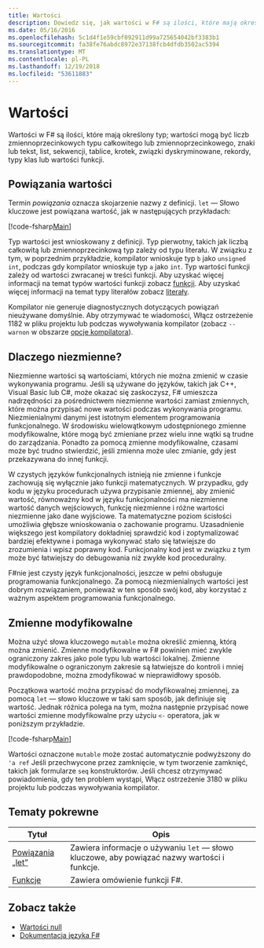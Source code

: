 ```yaml
---
title: Wartości
description: Dowiedz się, jak wartości w F# są ilości, które mają określonego typu.
ms.date: 05/16/2016
ms.openlocfilehash: 5c1d4f1e59cbf092911d99a725654042bf3383b1
ms.sourcegitcommit: fa38fe76abdc8972e37138fcb4dfdb3502ac5394
ms.translationtype: MT
ms.contentlocale: pl-PL
ms.lasthandoff: 12/19/2018
ms.locfileid: "53611883"
---
```

# <a name="values"></a>Wartości

Wartości w F# są ilości, które mają określony typ; wartości mogą być liczb zmiennoprzecinkowych typu całkowitego lub zmiennoprzecinkowego, znaki lub tekst, list, sekwencji, tablice, krotek, związki dyskryminowane, rekordy, typy klas lub wartości funkcji.

## <a name="binding-a-value"></a>Powiązania wartości

Termin *powiązania* oznacza skojarzenie nazwy z definicji. `let` — Słowo kluczowe jest powiązana wartość, jak w następujących przykładach:

[!code-fsharp[Main](../../../../samples/snippets/fsharp/lang-ref-1/snippet601.fs)]

Typ wartości jest wnioskowany z definicji. Typ pierwotny, takich jak liczbą całkowitą lub zmiennoprzecinkową typ zależy od typu literału. W związku z tym, w poprzednim przykładzie, kompilator wnioskuje typ `b` jako `unsigned int`, podczas gdy kompilator wnioskuje typ `a` jako `int`. Typ wartości funkcji zależy od wartości zwracanej w treści funkcji. Aby uzyskać więcej informacji na temat typów wartości funkcji zobacz [funkcji](../functions/index.md). Aby uzyskać więcej informacji na temat typy literałów zobacz [literały](../literals.md).

Kompilator nie generuje diagnostycznych dotyczących powiązań nieużywane domyślnie. Aby otrzymywać te wiadomości, Włącz ostrzeżenie 1182 w pliku projektu lub podczas wywoływania kompilator (zobacz `--warnon` w obszarze [opcje kompilatora](../compiler-options.md)).

## <a name="why-immutable"></a>Dlaczego niezmienne?

Niezmienne wartości są wartościami, których nie można zmienić w czasie wykonywania programu. Jeśli są używane do języków, takich jak C++, Visual Basic lub C#, może okazać się zaskoczysz, F# umieszcza nadrzędności za pośrednictwem niezmienne wartości zamiast zmiennych, które można przypisać nowe wartości podczas wykonywania programu. Niezmienialnymi danymi jest istotnym elementem programowania funkcjonalnego. W środowisku wielowątkowym udostępnionego zmienne modyfikowalne, które mogą być zmieniane przez wielu inne wątki są trudne do zarządzania. Ponadto za pomocą zmienne modyfikowalne, czasami może być trudno stwierdzić, jeśli zmienna może ulec zmianie, gdy jest przekazywana do innej funkcji.

W czystych języków funkcjonalnych istnieją nie zmienne i funkcje zachowują się wyłącznie jako funkcji matematycznych. W przypadku, gdy kodu w języku procedurach używa przypisanie zmiennej, aby zmienić wartość, równoważny kod w języku funkcjonalności ma niezmienne wartość danych wejściowych, funkcję niezmienne i różne wartości niezmienne jako dane wyjściowe. Ta matematyczne poziom ścisłości umożliwia głębsze wnioskowania o zachowanie programu. Uzasadnienie większego jest kompilatory dokładniej sprawdzić kod i zoptymalizować bardziej efektywne i pomaga wykonywać stało się łatwiejsze do zrozumienia i wpisz poprawny kod. Funkcjonalny kod jest w związku z tym może być łatwiejszy do debugowania niż zwykłe kod proceduralny.

F#nie jest czysty język funkcjonalności, jeszcze w pełni obsługuje programowania funkcjonalnego. Za pomocą niezmienialnych wartości jest dobrym rozwiązaniem, ponieważ w ten sposób swój kod, aby korzystać z ważnym aspektem programowania funkcjonalnego.

## <a name="mutable-variables"></a>Zmienne modyfikowalne

Można użyć słowa kluczowego `mutable` można określić zmienną, którą można zmienić. Zmienne modyfikowalne w F# powinien mieć zwykle ograniczony zakres jako pole typu lub wartości lokalnej. Zmienne modyfikowalne o ograniczonym zakresie są łatwiejsze do kontroli i mniej prawdopodobne, można zmodyfikować w nieprawidłowy sposób.

Początkowa wartość można przypisać do modyfikowalnej zmiennej, za pomocą `let` — słowo kluczowe w taki sam sposób, jak definiuje się wartość. Jednak różnica polega na tym, można następnie przypisać nowe wartości zmienne modyfikowalne przy użyciu `<-` operatora, jak w poniższym przykładzie.

[!code-fsharp[Main](../../../../samples/snippets/fsharp/lang-ref-1/snippet602.fs)]

Wartości oznaczone `mutable` może zostać automatycznie podwyższony do `'a ref` Jeśli przechwycone przez zamknięcie, w tym tworzenie zamknięć, takich jak formularze `seq` konstruktorów. Jeśli chcesz otrzymywać powiadomienia, gdy ten problem wystąpi, Włącz ostrzeżenie 3180 w pliku projektu lub podczas wywoływania kompilator.

## <a name="related-topics"></a>Tematy pokrewne

|Tytuł|Opis|
|-----|-----------|
|[Powiązania „let”](../functions/let-bindings.md)|Zawiera informacje o używaniu `let` — słowo kluczowe, aby powiązać nazwy wartości i funkcje.|
|[Funkcje](../functions/index.md)|Zawiera omówienie funkcji F#.|

## <a name="see-also"></a>Zobacz także

- [Wartości null](null-Values.md)
- [Dokumentacja języka F#](../index.md)